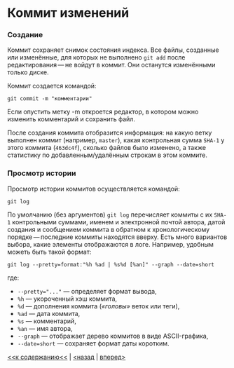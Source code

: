 # Коммит изменений

### Создание

Коммит сохраняет снимок состояния индекса. Все файлы, созданные или изменённые, для которых не выполнено ```git add``` после редактирования — не войдут в коммит. Они останутся изменёнными только диске.

Коммит создается командой:
```
git commit -m "комментарии"
```
Если опустить метку -m откроется редактор, в котором можно изменить комментарий и сохранить файл.

После создания коммита отобразится информация: на какую ветку выполнен коммит (например, ```master```), какая контрольная сумма ```SHA-1``` у этого коммита (```463dc4f```), сколько файлов было изменено, а также статистику по добавленным/удалённым строкам в этом коммите.

### Просмотр истории

Просмотр истории коммитов осуществляется командой:
```
git log
```
По умолчанию (без аргументов) ```git log``` перечисляет коммиты с их ```SHA-1``` контрольными суммами, именем и электронной почтой автора, датой создания и сообщением коммита в обратном к хронологическому порядке — последние коммиты находятся вверху.
Есть много вариантов выбора, какие элементы отображаются в логе. Например, удобным можеть быть такой формат:
```
git log --pretty=format:"%h %ad | %s%d [%an]" --graph --date=short
```
где:
* ```--pretty="..."``` — определяет формат вывода,
* ```%h``` — укороченный хэш коммита,
* ```%d``` — дополнения коммита (*«головы»* веток или теги),
* ```%ad``` — дата коммита,
* ```%s``` — комментарий,
* ```%an``` — имя автора,
* ```--graph``` — отображает дерево коммитов в виде ASCII-графика,
* ```--date=short``` — сохраняет формат даты коротким.

[<<к содержанию<<](./readme.md) | [<назад](./gitindex.md) | [вперед>]()